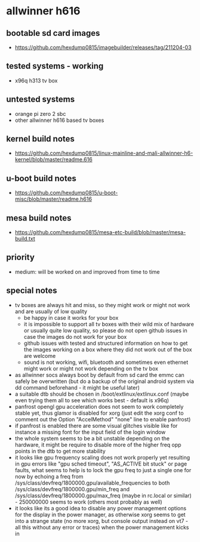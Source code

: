 # allwinner h616

## bootable sd card images

- https://github.com/hexdump0815/imagebuilder/releases/tag/211204-03

## tested systems - working

- x96q h313 tv box

## untested systems

- orange pi zero 2 sbc
- other allwinner h616 based tv boxes

## kernel build notes

- https://github.com/hexdump0815/linux-mainline-and-mali-allwinner-h6-kernel/blob/master/readme.616

## u-boot build notes

- https://github.com/hexdump0815/u-boot-misc/blob/master/readme.h616

## mesa build notes

- https://github.com/hexdump0815/mesa-etc-build/blob/master/mesa-build.txt

## priority

- medium: will be worked on and improved from time to time

## special notes

- tv boxes are always hit and miss, so they might work or might not work and are usually of low quality
  - be happy in case it works for your box
  - it is impossible to support all tv boxes with their wild mix of hardware or usually quite low quality, so please do not open github issues in case the images do not work for your box
  - github issues with tested and structured information on how to get the images working on a box where they did not work out of the box are welcome
  - sound is not working, wifi, bluetooth and sometimes even ethernet might work or might not work depending on the tv box
- as allwinner socs always boot by default from sd card the emmc can safely be overwritten (but do a backup of the original android system via dd command beforehand - it might be useful later)
- a suitable dtb should be chosen in /boot/extlinux/extlinux.conf (maybe even trying them all to see which works best - default is x96q)
- panfrost opengl gpu acceleration does not seem to work completely stable yet, thus glamor is disabled for xorg (just edit the xorg conf to comment out the Option "AccelMethod" "none" line to enable panfrost)
- if panfrost is enabled there are some visual glitches visible like for instance a missing font for the input field of the login window
- the whole system seems to be a bit unstable depending on the hardware, it might be require to disable more of the higher freq opp points in the dtb to get more stability
- it looks like gpu frequency scaling does not work properly yet resulting in gpu errors like "gpu sched timeout", "AS_ACTIVE bit stuck" or page faults, what seems to help is to lock the gpu freq to just a single one for now by echoing a freq from /sys/class/devfreq/1800000.gpu/available_frequencies to both /sys/class/devfreq/1800000.gpu/min_freq and /sys/class/devfreq/1800000.gpu/max_freq (maybe in rc.local or similar) - 250000000 seems to work (others most probably as well)
- it looks like its a good idea to disable any power management options for the display in the power manager, as otherwise xorg seems to get into a strange state (no more xorg, but console output instead on vt7 - all this without any error or traces) when the power management kicks in
